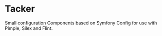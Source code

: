 Tacker
======

Small configuration Components based on Symfony Config for use with Pimple, Silex and Flint.

